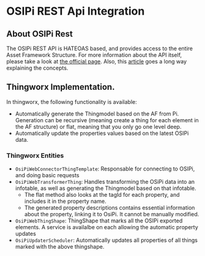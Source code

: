 # OSIPi REST Api Integration

## About OSIPi Rest

The OSIPi REST API is HATEOAS based, and provides access to the entire Asset Framework Structure.
For more information about the API itself, please take a look at [the official page](https://techsupport.osisoft.com/Documentation/PI-Web-API/help/getting-started.html). Also, this [article](https://pisquare.osisoft.com/community/developers-club/restful-pi-system-access/blog/2015/04/17/getting-started-with-pi-web-api) goes a long way explaining the concepts.

## Thingworx Implementation.

In thingworx, the following functionality is available:

* Automatically generate the Thingmodel based on the AF from Pi. Generation can be recursive (meaning create a thing for each element in the AF structure) or flat, meaning that you only go one level deep.
* Automatically update the properties values based on the latest OSIPi data.

### Thingworx Entities

* `OsiPiWebConnectorThingTemplate`: Responsable for connecting to OSIPi, and doing basic requests
* `OsiPiWebTransformerThing`: Handles transforming the OSiPi data into an infotable, as well as generating the Thingmodel based on that infotable. 
    * The flat method also looks at the tagId for each property, and includes it in the property name.
    * The generated property descriptions contains essential information about the property, linking it to OsiPi. It cannot be manually modified.
* `OsiPiWebThingShape`: ThingShape that marks all the OSIPi exported elements. A service is availalbe on each allowing the automatic property updates
* `OsiPiUpdaterScheduler`: Automatically updates all properties of all things marked with the above thingshape.